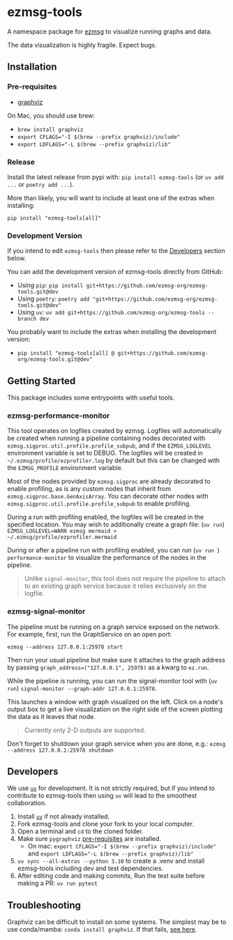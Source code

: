 # ezmsg-tools

A namespace package for [ezmsg](https://github.com/iscoe/ezmsg) to visualize running graphs and data.

The data visualization is highly fragile. Expect bugs.

## Installation

### Pre-requisites

* [graphviz](https://graphviz.org/download/)

On Mac, you should use brew:

* `brew install graphviz`
* `export CFLAGS="-I $(brew --prefix graphviz)/include"`
* `export LDFLAGS="-L $(brew --prefix graphviz)/lib"`

### Release

Install the latest release from pypi with: `pip install ezmsg-tools` (or `uv add ...` or `poetry add ...`).

More than likely, you will want to include at least one of the extras when installing:

`pip install "ezmsg-tools[all]"`

### Development Version

If you intend to edit `ezmsg-tools` then please refer to the [Developers](#developers) section below.

You can add the development version of ezmsg-tools directly from GitHub:

* Using `pip`: `pip install git+https://github.com/ezmsg-org/ezmsg-tools.git@dev`
* Using `poetry`: `poetry add "git+https://github.com/ezmsg-org/ezmsg-tools.git@dev"`
* Using `uv`: `uv add git+https://github.com/ezmsg-org/ezmsg-tools --branch dev`

You probably want to include the extras when installing the development version:

* `pip install "ezmsg-tools[all] @ git+https://github.com/ezmsg-org/ezmsg-tools.git@dev"`

## Getting Started

This package includes some entrypoints with useful tools.

### ezmsg-performance-monitor

This tool operates on logfiles created by ezmsg. Logfiles will automatically be created when running a pipeline containing nodes decorated with `ezmsg.sigproc.util.profile.profile_subpub`,
and if the `EZMSG_LOGLEVEL` environment variable is set to DEBUG. The logfiles will be created in `~/.ezmsg/profile/ezprofiler.log` by default but this can be changed with the `EZMSG_PROFILE` environment variable.

Most of the nodes provided by `ezmsg.sigproc` are already decorated to enable profiling, as is any custom nodes that inherit from `ezmsg.sigproc.base.GenAxisArray`.
You can decorate other nodes with `ezmsg.sigproc.util.profile.profile_subpub` to enable profiling.

During a run with profiling enabled, the logfiles will be created in the specified location. You may wish to additionally create a graph file: (`uv run`) `EZMSG_LOGLEVEL=WARN ezmsg mermaid > ~/.ezmsg/profile/ezprofiler.mermaid`

During or after a pipeline run with profiling enabled, you can run (`uv run `) `performance-monitor` to visualize the performance of the nodes in the pipeline.

> Unlike `signal-monitor`, this tool does not require the pipeline to attach to an existing graph service because it relies exclusively on the logfile.

### ezmsg-signal-monitor

The pipeline must be running on a graph service exposed on the network. For example, first, run the GraphService on an open port:

`ezmsg --address 127.0.0.1:25978 start`

Then run your usual pipeline but make sure it attaches to the graph address by passing `graph_address=("127.0.0.1", 25978)` as a kwarg to `ez.run`.

While the pipeline is running, you can run the signal-monitor tool with (`uv run`) `signal-monitor --graph-addr 127.0.0.1:25978`.

This launches a window with graph visualized on the left. Click on a node's output box to get a live visualization on the right side of the screen plotting the data as it leaves that node.

> Currently only 2-D outputs are supported.

Don't forget to shutdown your graph service when you are done, e.g.: `ezmsg --address 127.0.0.1:25978 shutdown` 

## Developers

We use [`uv`](https://docs.astral.sh/uv/getting-started/installation/) for development. It is not strictly required, but if you intend to contribute to ezmsg-tools then using `uv` will lead to the smoothest collaboration.

1. Install [`uv`](https://docs.astral.sh/uv/getting-started/installation/) if not already installed.
2. Fork ezmsg-tools and clone your fork to your local computer.
3. Open a terminal and `cd` to the cloned folder.
4. Make sure `pygraphviz` [pre-requisites](#pre-requisites) are installed.
    * On mac: `export CFLAGS="-I $(brew --prefix graphviz)/include"` and `export LDFLAGS="-L $(brew --prefix graphviz)/lib"`
5. `uv sync --all-extras --python 3.10` to create a .venv and install ezmsg-tools including dev and test dependencies.
6. After editing code and making commits, Run the test suite before making a PR: `uv run pytest`

## Troubleshooting

Graphviz can be difficult to install on some systems. The simplest may be to use conda/mamba: `conda install graphviz`.
If that fails, [see here](https://github.com/pygraphviz/pygraphviz/issues/398#issuecomment-1038476921).
